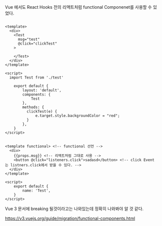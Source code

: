 Vue 에서도 React Hooks 전의 리액트처럼 functional Componenet를 사용할 수 있었다.

```vue

<template>
  <div>
    <Test
      msg="test"
      @click="clickTest"
    >

    </Test>
  </div>
</template>

<script>
  import Test from './test'

    export default {
        layout: 'default',
        components: {
            Test
        },
        methods: {
          clickTest(e) {
              e.target.style.backgroundColor = "red";
          }
        },
    }
</script>
```

```vue

<template functional> <!-- functional 선언 -->
  <div>
    {{props.msg}} <!-- 리액트처럼 그대로 사용 -->
    <button @click="listeners.click">sadasd</button> <!-- click Event는 listners.click에서 받을 수 있다. -->
  </div>
</template>

<script>
    export default {
        name: 'Test',
    }
</script>

```

Vue 3 문서에 breaking 될것이라고는 나와있는데 정확히 나와봐야 알 것 같다.

https://v3.vuejs.org/guide/migration/functional-components.html
